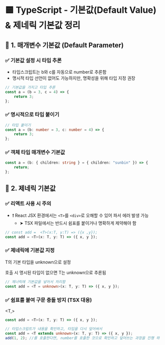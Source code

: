 # 🟦 TypeScript - 기본값(Default Value) & 제네릭 기본값 정리

## 📌 1. 매개변수 기본값 (Default Parameter)

### ✅ 기본값 설정 시 타입 추론

- 타입스크립트는 b와 c를 자동으로 number로 추론함
- 명시적 타입 선언이 없어도 가능하지만, 명확성을 위해 타입 지정 권장

```ts
// 기본값을 가지고 타입 추론
const a = (b = 3, c = 4) => {
	return 3;
};
```

### ✅ 명시적으로 타입 붙이기

```ts
// 타입 붙이기
const a = (b: number = 3, c: number = 4) => {
	return 3;
};
```

### ✅ 객체 타입 매개변수 기본값

```ts
const a = (b: { children: string } = { children: "sunbin" }) => {
	return;
};
```

## 📌 2. 제네릭 기본값

### ✅ 리액트 사용 시 주의

- ❗ React JSX 환경에서는 `<T>`를 `<div>`로 오해할 수 있어 파서 에러 발생 가능
  - ➤ TSX 파일에서는 반드시 쉼표를 붙이거나 명확하게 제약해야 함

```ts
// const add =  <T>(x:T, y:T) => ({x ,y});
const add = <T>(x: T, y: T) => ({ x, y });
```

### ✅ 제네릭에 기본값 지정

T의 기본 타입을 unknown으로 설정

호출 시 명시된 타입이 없으면 T는 unknown으로 추론됨

```ts
// 제너릭에 기본값을 넣어서 처리함
const add = <T = unknown>(x: T, y: T) => ({ x, y });
```

### ✅ 쉼표를 붙여 구문 충돌 방지 (TSX 대응)

<T,>

```ts
const add = <T>(x: T, y: T) => ({ x, y });

// 타입스크립트가 내용을 확인하고, 타입을 다시 덮어써서
const add = <T extends unknown>(x: T, y: T) => ({ x, y });
add(1, 2); //를 호출한다면, number를 호출한 것으로 확인하고 덮어쓰는 과정을 진행 하게 됨
```

